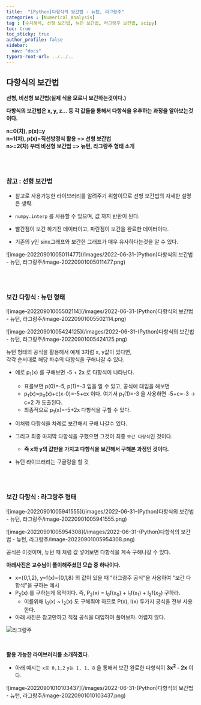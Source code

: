 ```yaml
---
title:  "[Python]다항식의 보간법 - 뉴턴, 라그랑주"
categories : [Numerical_Analysis]
tag : [수치해석, 선형 보간법, 뉴턴 보간법, 라그랑주 보간법, scipy]
toc: true
toc_sticky: true
author_profile: false
sidebar:
  nav: "docs"
typora-root-url: ../../..
---
```




## 다항식의 보간법

**선형, 비선형 보간법(실제 식을 모르니 보간하는것이다.)**

**다항식의 보간법은 x, y, z... 등 각 값들을 통해서 다항식을 유추하는 과정을 알아보는것이다.**

**n=0(차), p(x)=y  
n=1(차), p(x)=직선방정식 활용 => 선형 보간법  
n>=2(차) 부터 비선형 보간법 => 뉴턴, 라그랑주 형태 소개**

<br><br>

### 참고 : 선형 보간법

* 참고로 사용가능한 라이브러리를 알려주기 위함이므로 선형 보간법의 자세한 설명은 생략.

* `numpy.interp` 를 사용할 수 있으며, 값 까지 반환이 된다.
* 빨간점이 보간 하기전 데이터이고, 파란점이 보간을 완료한 데이터이다.
* 기존의 y인 sinx그래프와 보간한 그래프가 매우 유사하다는것을 알 수 있다.

![image-20220901005011477](/images/2022-06-31-(Python)다항식의 보간법 - 뉴턴, 라그랑주/image-20220901005011477.png)

<br><br>

### 보간 다항식 : 뉴턴 형태

![image-20220901005502114](/images/2022-06-31-(Python)다항식의 보간법 - 뉴턴, 라그랑주/image-20220901005502114.png)

![image-20220901005424125](/images/2022-06-31-(Python)다항식의 보간법 - 뉴턴, 라그랑주/image-20220901005424125.png)

뉴턴 형태의 공식을 활용해서 예제 3처럼 x, y값이 있다면,  
각각 순서대로 해당 차수의 다항식을 구해나갈 수 있다.

* 예로 p<sub>1</sub>(x) 를 구해보면 -5 + 2x 로 다항식이 나타난다.
  * 표를보면 p(0)=-5, p(1)=-3 임을 알 수 있고, 공식에 대입을 해보면
  * p<sub>1</sub>(x)=p<sub>0</sub>(x)+c(x-0)=-5+cx 이다. 여기서 p<sub>1</sub>(1)=-3 을 사용하면 -5+c=-3 -> c=2 가 도출된다.
  * 최종적으로 p<sub>1</sub>(x)=-5+2x 다항식을 구할 수 있다.

* 이처럼 다항식을 차례로 보간해서 구해 나갈수 있다.
* 그리고 최종 마지막 다항식을 구했으면 그것이 최종 `보간 다항식`인 것이다.
  * **즉 x와 y의 값만을 가지고 다항식을 보간해서 구해본 과정인 것이다.**
* 뉴턴 라이브러리는 구글링을 할 것

<br><br>

### 보간 다항식 : 라그랑주 형태

![image-20220901005941555](/images/2022-06-31-(Python)다항식의 보간법 - 뉴턴, 라그랑주/image-20220901005941555.png)

![image-20220901005954308](/images/2022-06-31-(Python)다항식의 보간법 - 뉴턴, 라그랑주/image-20220901005954308.png)

공식은 이것이며, 뉴턴 때 처럼 값 넣어보면 다항식을 계속 구해나갈 수 있다.

**아래사진은 교수님이 풀이해주셨던 모습 중 하나이다.**

- x={0,1,2}, y=f(x)={0,1,8} 의 값이 있을 때 "라그랑주 공식"을 사용하여 "보간 다항식"을 구하는 예시
- P<sub>2</sub>(x) 를 구하는게 목적이다. 즉, P<sub>2</sub>(x) = l<sub>0</sub>f(x<sub>0</sub>) + l<sub>1</sub>f(x<sub>1</sub>) + l<sub>2</sub>f(x<sub>2</sub>) 구하라.
  - 이를위해 l<sub>0</sub>(x) ~ l<sub>2</sub>(x) 도 구해줘야 하므로 P(x), l(x) 두가지 공식을 전부 사용 한다.
- 아래 사진은 참고만하고 직접 공식을 대입하여 풀어보자. 어렵지 않다.

![라그랑주](https://github.com/BH946/bh946.github.io/assets/80165014/5e784af0-2c3c-427f-b6c3-0d9c25c84d85) 

<br>

**활용 가능한 라이브러리를 소개하겠다.**

* 아래 예시는 `x로 0,1,2` `y는 1, 1, 8` 을 통해서 보간 완료한 다항식이 **3x<sup>2</sup> - 2x** 이다.

![image-20220901010103437](/images/2022-06-31-(Python)다항식의 보간법 - 뉴턴, 라그랑주/image-20220901010103437.png)





